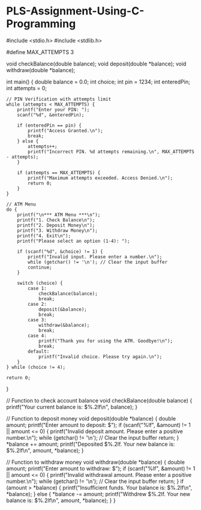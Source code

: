 # PLS-Assignment-Using-C-Programming



#include <stdio.h>
#include <stdlib.h>

#define MAX_ATTEMPTS 3

void checkBalance(double balance);
void deposit(double *balance);
void withdraw(double *balance);

int main() {
    double balance = 0.0;
    int choice;
    int pin = 1234;
    int enteredPin;
    int attempts = 0;

    // PIN Verification with attempts limit
    while (attempts < MAX_ATTEMPTS) {
        printf("Enter your PIN: ");
        scanf("%d", &enteredPin);

        if (enteredPin == pin) {
            printf("Access Granted.\n");
            break;
        } else {
            attempts++;
            printf("Incorrect PIN. %d attempts remaining.\n", MAX_ATTEMPTS - attempts);
        }

        if (attempts == MAX_ATTEMPTS) {
            printf("Maximum attempts exceeded. Access Denied.\n");
            return 0;
        }
    }

    // ATM Menu
    do {
        printf("\n*** ATM Menu ***\n");
        printf("1. Check Balance\n");
        printf("2. Deposit Money\n");
        printf("3. Withdraw Money\n");
        printf("4. Exit\n");
        printf("Please select an option (1-4): ");
        
        if (scanf("%d", &choice) != 1) {
            printf("Invalid input. Please enter a number.\n");
            while (getchar() != '\n'); // Clear the input buffer
            continue;
        }

        switch (choice) {
            case 1:
                checkBalance(balance);
                break;
            case 2:
                deposit(&balance);
                break;
            case 3:
                withdraw(&balance);
                break;
            case 4:
                printf("Thank you for using the ATM. Goodbye!\n");
                break;
            default:
                printf("Invalid choice. Please try again.\n");
        }
    } while (choice != 4);

    return 0;
}

// Function to check account balance
void checkBalance(double balance) {
    printf("Your current balance is: $%.2lf\n", balance);
}

// Function to deposit money
void deposit(double *balance) {
    double amount;
    printf("Enter amount to deposit: $");
    if (scanf("%lf", &amount) != 1 || amount <= 0) {
        printf("Invalid deposit amount. Please enter a positive number.\n");
        while (getchar() != '\n'); // Clear the input buffer
        return;
    }
    *balance += amount;
    printf("Deposited $%.2lf. Your new balance is: $%.2lf\n", amount, *balance);
}

// Function to withdraw money
void withdraw(double *balance) {
    double amount;
    printf("Enter amount to withdraw: $");
    if (scanf("%lf", &amount) != 1 || amount <= 0) {
        printf("Invalid withdrawal amount. Please enter a positive number.\n");
        while (getchar() != '\n'); // Clear the input buffer
        return;
    }
    if (amount > *balance) {
        printf("Insufficient funds. Your balance is: $%.2lf\n", *balance);
    } else {
        *balance -= amount;
        printf("Withdrew $%.2lf. Your new balance is: $%.2lf\n", amount, *balance);
    }
}
